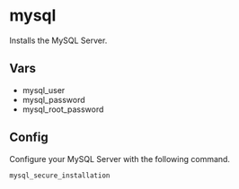 # mysql

Installs the MySQL Server.

## Vars

- mysql_user
- mysql_password
- mysql_root_password

## Config

Configure your MySQL Server with the following command.

```shell
mysql_secure_installation
```

